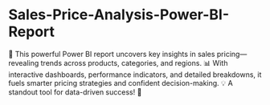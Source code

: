 # Sales-Price-Analysis-Power-BI-Report
🚀 This powerful Power BI report uncovers key insights in sales pricing—revealing trends across products, categories, and regions. 📊 With interactive dashboards, performance indicators, and detailed breakdowns, it fuels smarter pricing strategies and confident decision-making. 💡 A standout tool for data-driven success! 🌟
